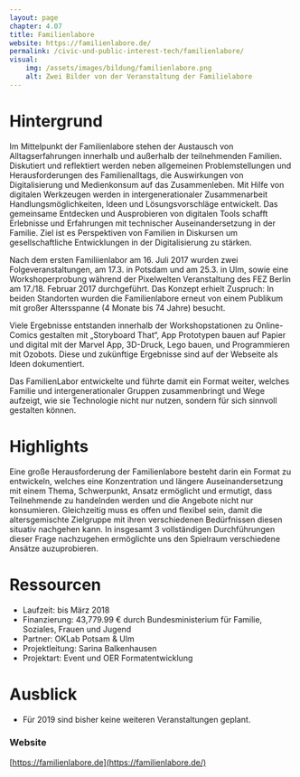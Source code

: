 ```yaml
---
layout: page
chapter: 4.07
title: Familienlabore
website: https://familienlabore.de/
permalink: /civic-und-public-interest-tech/familienlabore/
visual:
    img: /assets/images/bildung/familienlabore.png
    alt: Zwei Bilder von der Veranstaltung der Familielabore
---
```



# Hintergrund

Im Mittelpunkt der Familienlabore stehen der Austausch von Alltagserfahrungen innerhalb und außerhalb der teilnehmenden Familien. Diskutiert und reflektiert werden neben allgemeinen Problemstellungen und Herausforderungen des Familienalltags, die Auswirkungen von Digitalisierung und Medienkonsum auf das Zusammenleben.  Mit Hilfe von digitalen Werkzeugen werden in intergenerationaler Zusammenarbeit Handlungsmöglichkeiten, Ideen und Lösungsvorschläge entwickelt. Das gemeinsame Entdecken und Ausprobieren von digitalen Tools schafft Erlebnisse und Erfahrungen mit technischer Auseinandersetzung in der Familie. Ziel ist es Perspektiven von Familien in Diskursen um gesellschaftliche Entwicklungen in der Digitalisierung zu stärken.

Nach dem ersten Familiienlabor am 16. Juli 2017 wurden zwei Folgeveranstaltungen, am 17.3. in Potsdam und am 25.3. in Ulm, sowie eine Workshoperprobung während der Pixelwelten Veranstaltung des FEZ Berlin am 17./18. Februar 2017 durchgeführt.
Das Konzept erhielt Zuspruch: In beiden Standorten wurden die Familienlabore erneut von einem Publikum mit großer Altersspanne (4 Monate bis 74 Jahre) besucht.

Viele Ergebnisse entstanden innerhalb der Workshopstationen zu Online-Comics gestalten mit „Storyboard That“, App Prototypen bauen auf Papier und digital mit der Marvel App, 3D-Druck, Lego bauen, und Programmieren mit Ozobots. Diese und zukünftige Ergebnisse sind auf der Webseite als Ideen dokumentiert.

Das FamilienLabor entwickelte und führte damit ein Format weiter, welches Familie und intergenerationaler Gruppen zusammenbringt und Wege aufzeigt, wie sie Technologie nicht nur nutzen, sondern für sich sinnvoll gestalten können.


# Highlights

Eine große Herausforderung der Familienlabore besteht darin ein Format zu entwickeln, welches eine Konzentration und längere Auseinandersetzung mit einem Thema, Schwerpunkt, Ansatz ermöglicht und ermutigt, dass Teilnehmende zu handelnden werden und die Angebote nicht nur konsumieren. Gleichzeitig muss es offen und flexibel sein, damit die altersgemischte Zielgruppe mit ihren verschiedenen Bedürfnissen diesen situativ nachgehen kann. In insgesamt 3 vollständigen Durchführungen dieser Frage nachzugehen ermöglichte uns den Spielraum verschiedene Ansätze auzuprobieren.

# Ressourcen

* Laufzeit: bis März 2018
* Finanzierung: 43,779.99 € durch Bundesministerium für Familie, Soziales, Frauen und Jugend 
* Partner: OKLab Potsam & Ulm
* Projektleitung: Sarina Balkenhausen
* Projektart: Event und OER Formatentwicklung



# Ausblick

* Für 2019 sind bisher keine weiteren Veranstaltungen geplant.


### Website
[https://familienlabore.de](https://familienlabore.de/)
